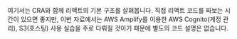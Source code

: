 여기서는 CRA와 함께 리액트의 기본 구조를 살펴봅니다. 직접 리액트 코드를 짜보는 시간이 있으면 좋지만, 이번 자료에서는 AWS Amplify를 이용한 AWS Cognito(계정 관리), S3(호스팅) 사용 실습을 주로 다뤄질 것이기 때문에 별도의 코드 설명은 없습니다.
